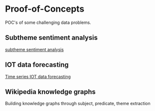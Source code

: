 # Proof-of-Concepts
POC's of some challenging data problems.
## Subtheme sentiment analysis
[subtheme sentiment analysis](https://github.com/EpcLoler/Proof-of-Concepts/tree/master/Subtheme_Sentiment)
## IOT data forecasting
[Time series IOT data forecasting](https://github.com/EpcLoler/Proof-of-Concepts/tree/master/IOT_forecasting)
## Wikipedia knowledge graphs
Building knowledge graphs through subject, predicate, theme extraction
